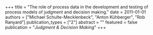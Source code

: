 +++
title = "The role of process data in the development and testing of process models of judgment and decision making."
date = 2011-01-01
authors = ["Michael Schulte-Mecklenbeck", "Anton Kühberger", "Rob Ranyard"]
publication_types = ["2"]
abstract = ""
featured = false
publication = "*Judgment & Decision Making*"
+++


